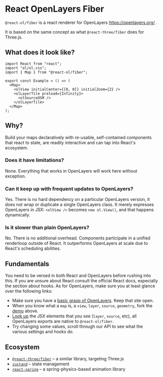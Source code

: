 # React OpenLayers Fiber

`@react-ol/fiber` is a react renderer for OpenLayers https://openlayers.org/ .

It is based on the same concept as what `@react-three/fiber` does for Three.js.

## What does it look like?

```tsx
import React from "react";
import "ol/ol.css";
import { Map } from "@react-ol/fiber";

export const Example = () => (
  <Map>
    <olView initialCenter={[0, 0]} initialZoom={2} />
    <olLayerTile preload={Infinity}>
      <olSourceOSM />
    </olLayerTile>
  </Map>
);
```

## Why?

Build your maps declaratively with re-usable, self-contained components that react to state, are readily interactive and can tap into React's ecosystem.

### Does it have limitations?

None. Everything that works in OpenLayers will work here without exception.

### Can it keep up with frequent updates to OpenLayers?

Yes. There is no hard dependency on a particular OpenLayers version, it does not wrap or duplicate a single OpenLayers class. It merely expresses OpenLayers in JSX: `<olView />` becomes `new ol.View()`, and that happens dynamically.

### Is it slower than plain OpenLayers?

No. There is no additional overhead. Components participate in a unified renderloop outside of React. It outperforms OpenLayers at scale due to React's scheduling abilities.

## Fundamentals

You need to be versed in both React and OpenLayers before rushing into this. If you are unsure about React consult the official React docs, especially the section about hooks. As for OpenLayers, make sure you at least glance over the following links:

- Make sure you have a [basic grasp of OpenLayers](https://openlayers.org/en/latest/apidoc/module-ol_Map-Map.html). Keep that site open.
- When you know what a `map` is, a `view`, `layer`, `source`, `geometry`, fork the [demo](/#what-does-it-look-like) above.
- [Look up](https://openlayers.org/en/latest/apidoc/module-ol_layer_Layer-Layer.html) the JSX elements that you see (`layer`, `source`, etc), all OpenLayers exports are native to `@react-ol/fiber`.
- Try changing some values, scroll through our API to see what the various settings and hooks do.

## Ecosystem

- [`@react-three/fiber`](https://github.com/pmndrs/react-three-fiber) – a similar library, targeting Three.js
- [`zustand`](https://github.com/pmndrs/zustand) – state management
- [`react-spring`](https://github.com/pmndrs/react-spring) – a spring-physics-based animation library
